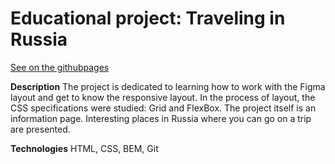 # Educational project: Traveling in Russia
[See on the githubpages](https://ilonkasad.github.io/russian-travel/)

**Description**
The project is dedicated to learning how to work with the Figma layout and get to know the responsive layout. 
In the process of layout, the CSS specifications were studied: Grid and FlexBox. The project itself is an information page. Interesting places in Russia where you can go on a trip are presented.

**Technologies**
HTML, CSS, BEM, Git
